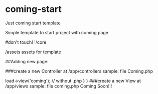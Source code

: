 # coming-start
Just coming start template

Simple template to start project with coming page

#don't touch!
'/core

/assets
assets for template

##Adding new page:

###create a new Controller at /app/controllers
sample: file Coming.php
<?php
defined('BASEPATH') OR exit('No direct script access allowed');

class Coming extends CI_Controller {
    public function __construct()
    {
        parent::__construct();
    }

	public function index()
	{
		$this->load->view('coming'); // without .php
	}
}

###create a new View at /app/views
sample: file coming.php
<!doctype html>
<html lang="en">
<head>
  <meta charset="utf-8">
  <title>Coming Soon</title>
  <meta name="description" content="Coming Soon">
  <meta name="author" content="Punch-Line">
  <link rel="stylesheet" href="assets/css/coming.css?v=1.0">
</head>
<body>
  Coming Soon!!!
  <script src="assets/js/scripts.js"></script>
</body>
</html>


